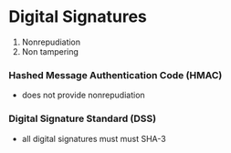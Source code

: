 # Digital Signatures
1. Nonrepudiation
2. Non tampering

### Hashed Message Authentication Code (HMAC)
- does not provide nonrepudiation

### Digital Signature Standard (DSS)
- all digital signatures must must SHA-3
